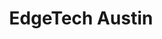 ---
state: TX
region: Austin
title: EdgeTech Austin
group_url: https://www.meetup.com/EdgeTech-Austin/
topics: [ iot ]
---